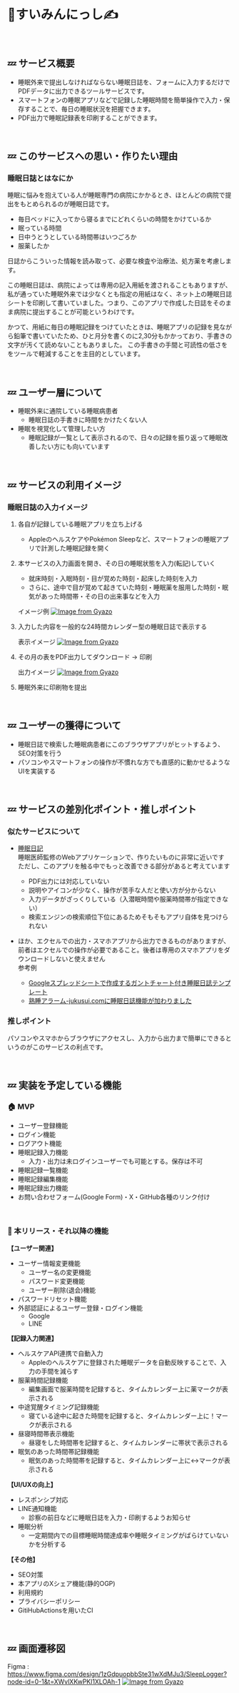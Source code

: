 # 🛌すいみんにっし✍️
<br>

## 💤 サービス概要
- 睡眠外来で提出しなければならない睡眠日誌を、フォームに入力するだけでPDFデータに出力できるツールサービスです。
- スマートフォンの睡眠アプリなどで記録した睡眠時間を簡単操作で入力・保存することで、毎日の睡眠状況を把握できます。
- PDF出力で睡眠記録表を印刷することができます。

<br>

## 💤 このサービスへの思い・作りたい理由
### 睡眠日誌とはなにか

睡眠に悩みを抱えている人が睡眠専門の病院にかかるとき、ほとんどの病院で提出をもとめられるのが睡眠日誌です。

- 毎日ベッドに入ってから寝るまでにどれくらいの時間をかけているか
- 眠っている時間
- 日中うとうとしている時間帯はいつごろか
- 服薬したか

日誌からこういった情報を読み取って、必要な検査や治療法、処方薬を考慮します。

この睡眠日誌は、病院によっては専用の記入用紙を渡されることもありますが、私が通っていた睡眠外来では少なくとも指定の用紙はなく、ネット上の睡眠日誌シートを印刷して書いていました。つまり、このアプリで作成した日誌をそのまま病院に提出することが可能というわけです。

かつて、用紙に毎日の睡眠記録をつけていたときは、睡眠アプリの記録を見ながら鉛筆で書いていたため、ひと月分を書くのに2,30分もかかっており、手書きの文字が汚くて読めないこともありました。
この手書きの手間と可読性の低さををツールで軽減することを主目的としています。

<br>

## 💤 ユーザー層について

- 睡眠外来に通院している睡眠病患者
    - 睡眠日誌の手書きに時間をかけたくない人
- 睡眠を視覚化して管理したい方
    - 睡眠記録が一覧として表示されるので、日々の記録を振り返って睡眠改善したい方にも向いています

<br>

## 💤 サービスの利用イメージ
### 睡眠日誌の入力イメージ

1. 各自が記録している睡眠アプリを立ち上げる
    - AppleのヘルスケアやPokémon Sleepなど、スマートフォンの睡眠アプリで計測した睡眠記録を開く

2. 本サービスの入力画面を開き、その日の睡眠状態を入力(転記)していく

    - 就床時刻・入眠時刻・目が覚めた時刻・起床した時刻を入力
    - さらに、途中で目が覚めて起きていた時刻・睡眠薬を服用した時刻・眠気があった時間帯・その日の出来事などを入力

    イメージ例
    [![Image from Gyazo](https://i.gyazo.com/089dc8eae9ef70ecdc26fc15aeaa5557.png)](https://gyazo.com/089dc8eae9ef70ecdc26fc15aeaa5557)

3. 入力した内容を一般的な24時間カレンダー型の睡眠日誌で表示する

    表示イメージ
    [![Image from Gyazo](https://i.gyazo.com/0938cd4083a8266903b3107020eaf499.jpg)](https://gyazo.com/0938cd4083a8266903b3107020eaf499)

4. その月の表をPDF出力してダウンロード → 印刷

    出力イメージ
    [![Image from Gyazo](https://i.gyazo.com/b4adf5a4b471e6d56bf911fef491716e.png)](https://gyazo.com/b4adf5a4b471e6d56bf911fef491716e)

5. 睡眠外来に印刷物を提出
<br>

## 💤 ユーザーの獲得について
- 睡眠日誌で検索した睡眠病患者にこのブラウザアプリがヒットするよう、SEO対策を行う
- パソコンやスマートフォンの操作が不慣れな方でも直感的に動かせるようなUIを実装する

<br>

## 💤 サービスの差別化ポイント・推しポイント
### 似たサービスについて
- [睡眠日記](https://sleepdiary.nerim.info/)  
    睡眠医師監修のWebアプリケーションで、作りたいものに非常に近いです  
    ただし、このアプリを触る中でもっと改善できる部分があると考えています
    - PDF出力には対応していない
    - 説明やアイコンが少なく、操作が苦手な人だと使い方が分からない
    - 入力データがざっくりしている（入潜眠時間や服薬時間帯が指定できない）
    - 検索エンジンの検索順位下位にあるためそもそもアプリ自体を見つけられない

- ほか、エクセルでの出力・スマホアプリから出力できるものがありますが、前者はエクセルでの操作が必要であること。後者は専用のスマホアプリをダウンロードしないと使えません  
参考例
    - [Googleスプレッドシートで作成するガントチャート付き睡眠日誌テンプレート](https://note.com/spiq/n/n4ffb5e983356)
    - [熟睡アラーム-jukusui.comに睡眠日誌機能が加わりました](https://jukusui.com/topic/177)

### 推しポイント
パソコンやスマホからブラウザにアクセスし、入力から出力まで簡単にできるというのがこのサービスの利点です。

<br>

## 💤 実装を予定している機能
### 🏠 MVP

- ユーザー登録機能
- ログイン機能
- ログアウト機能
- 睡眠記録入力機能
    - 入力・出力は未ログインユーザーでも可能とする。保存は不可
- 睡眠記録一覧機能
- 睡眠記録編集機能
- 睡眠記録出力機能
- お問い合わせフォーム(Google Form)・X・GitHub各種のリンク付け

<br>

### 🏢 本リリース・それ以降の機能

**【ユーザー関連】**

- ユーザー情報変更機能
    - ユーザー名の変更機能
    - パスワード変更機能
    - ユーザー削除(退会)機能
- パスワードリセット機能
- 外部認証によるユーザー登録・ログイン機能
    - Google
    - LINE

**【記録入力関連】**

- ヘルスケアAPI連携で自動入力
    - Appleのヘルスケアに登録された睡眠データを自動反映することで、入力の手間を減らす
- 服薬時間記録機能
    - 編集画面で服薬時間を記録すると、タイムカレンダー上に薬マークが表示される
- 中途覚醒タイミング記録機能
    - 寝ている途中に起きた時間を記録すると、タイムカレンダー上に！マークが表示される
- 昼寝時間帯表示機能
    - 昼寝をした時間帯を記録すると、タイムカレンダーに帯状で表示される
- 眠気のあった時間帯記録機能
    - 眠気のあった時間帯を記録すると、タイムカレンダー上に↔︎マークが表示される

**【UI/UXの向上】**

- レスポンシブ対応
- LINE通知機能
    - 診察の前日などに睡眠日誌を入力・印刷するようお知らせ
- 睡眠分析
    - 一定期間内での目標睡眠時間達成率や睡眠タイミングがばらけていないかを分析する

**【その他】**

- SEO対策
- 本アプリのXシェア機能(静的OGP)
- 利用規約
- プライバシーポリシー
- GitiHubActionsを用いたCI

<br>

## 💤 画面遷移図
Figma : https://www.figma.com/design/1zGdpuopbbSte31wXdMJu3/SleepLogger?node-id=0-1&t=XWvlXKwPKl1XLOAh-1
[![Image from Gyazo](https://i.gyazo.com/68fe77d09b038d54f3df718b82e87dcf.png)](https://gyazo.com/68fe77d09b038d54f3df718b82e87dcf)